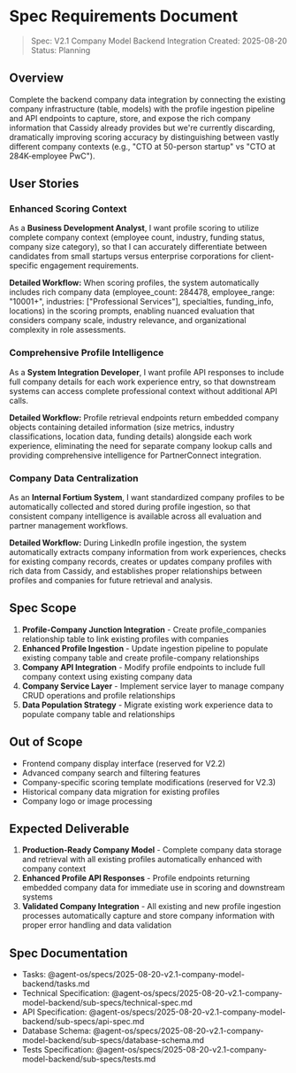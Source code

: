 # Spec Requirements Document

> Spec: V2.1 Company Model Backend Integration
> Created: 2025-08-20
> Status: Planning

## Overview

Complete the backend company data integration by connecting the existing company infrastructure (table, models) with the profile ingestion pipeline and API endpoints to capture, store, and expose the rich company information that Cassidy already provides but we're currently discarding, dramatically improving scoring accuracy by distinguishing between vastly different company contexts (e.g., "CTO at 50-person startup" vs "CTO at 284K-employee PwC").

## User Stories

### Enhanced Scoring Context

As a **Business Development Analyst**, I want profile scoring to utilize complete company context (employee count, industry, funding status, company size category), so that I can accurately differentiate between candidates from small startups versus enterprise corporations for client-specific engagement requirements.

**Detailed Workflow:** When scoring profiles, the system automatically includes rich company data (employee_count: 284478, employee_range: "10001+", industries: ["Professional Services"], specialties, funding_info, locations) in the scoring prompts, enabling nuanced evaluation that considers company scale, industry relevance, and organizational complexity in role assessments.

### Comprehensive Profile Intelligence

As a **System Integration Developer**, I want profile API responses to include full company details for each work experience entry, so that downstream systems can access complete professional context without additional API calls.

**Detailed Workflow:** Profile retrieval endpoints return embedded company objects containing detailed information (size metrics, industry classifications, location data, funding details) alongside each work experience, eliminating the need for separate company lookup calls and providing comprehensive intelligence for PartnerConnect integration.

### Company Data Centralization  

As an **Internal Fortium System**, I want standardized company profiles to be automatically collected and stored during profile ingestion, so that consistent company intelligence is available across all evaluation and partner management workflows.

**Detailed Workflow:** During LinkedIn profile ingestion, the system automatically extracts company information from work experiences, checks for existing company records, creates or updates company profiles with rich data from Cassidy, and establishes proper relationships between profiles and companies for future retrieval and analysis.

## Spec Scope

1. **Profile-Company Junction Integration** - Create profile_companies relationship table to link existing profiles with companies
2. **Enhanced Profile Ingestion** - Update ingestion pipeline to populate existing company table and create profile-company relationships  
3. **Company API Integration** - Modify profile endpoints to include full company context using existing company data
4. **Company Service Layer** - Implement service layer to manage company CRUD operations and profile relationships
5. **Data Population Strategy** - Migrate existing work experience data to populate company table and relationships

## Out of Scope

- Frontend company display interface (reserved for V2.2)
- Advanced company search and filtering features
- Company-specific scoring template modifications (reserved for V2.3)
- Historical company data migration for existing profiles
- Company logo or image processing

## Expected Deliverable

1. **Production-Ready Company Model** - Complete company data storage and retrieval with all existing profiles automatically enhanced with company context
2. **Enhanced Profile API Responses** - Profile endpoints returning embedded company data for immediate use in scoring and downstream systems
3. **Validated Company Integration** - All existing and new profile ingestion processes automatically capture and store company information with proper error handling and data validation

## Spec Documentation

- Tasks: @agent-os/specs/2025-08-20-v2.1-company-model-backend/tasks.md
- Technical Specification: @agent-os/specs/2025-08-20-v2.1-company-model-backend/sub-specs/technical-spec.md
- API Specification: @agent-os/specs/2025-08-20-v2.1-company-model-backend/sub-specs/api-spec.md
- Database Schema: @agent-os/specs/2025-08-20-v2.1-company-model-backend/sub-specs/database-schema.md
- Tests Specification: @agent-os/specs/2025-08-20-v2.1-company-model-backend/sub-specs/tests.md
